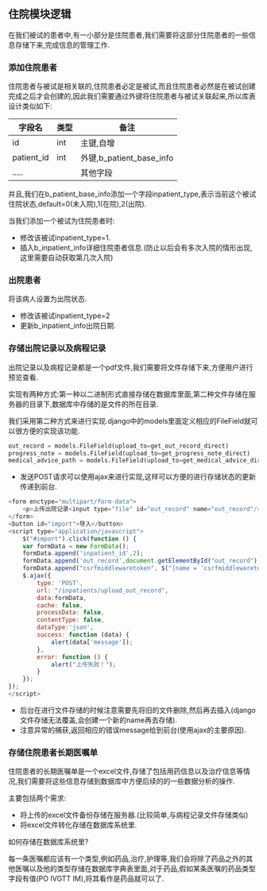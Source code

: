 ## 住院模块逻辑

在我们被试的患者中,有一小部分是住院患者,我们需要将这部分住院患者的一些信息存储下来,完成信息的管理工作.

### 添加住院患者

住院患者与被试是相关联的,住院患者必定是被试,而且住院患者必然是在被试创建完成之后才会创建的,因此我们需要通过外键将住院患者与被试关联起来,所以库表设计类似如下:

| 字段名     | 类型 | 备注                     |
| ---------- | ---- | ------------------------ |
| id         | int  | 主键,自增                |
| patient_id | int  | 外键,b_patient_base_info |
| .....      |      | 其他字段                 |

并且,我们在b_patient_base_info添加一个字段inpatient_type,表示当前这个被试住院状态,default=0(未入院),1(在院),2(出院).

当我们添加一个被试为住院患者时:

- 修改该被试inpatient_type=1.
- 插入b_inpatient_info详细住院患者信息.(防止以后会有多次入院的情形出现,这里需要自动获取第几次入院)

### 出院患者

将该病人设置为出院状态.

- 修改该被试inpatient_type=2
- 更新b_inpatient_info出院日期.

### 存储出院记录以及病程记录

出院记录以及病程记录都是一个pdf文件,我们需要将文件存储下来,方便用户进行预览查看.

实现有两种方式:第一种以二进制形式直接存储在数据库里面,第二种文件存储在服务器的目录下,数据库中存储的是文件的所在目录.

我们采用第二种方式来进行实现.django中的models里面定义相应的FileField就可以很方便的实现该功能.

```python
out_record = models.FileField(upload_to=get_out_record_direct)
progress_note = models.FileField(upload_to=get_progress_note_direct)
medical_advice_path = models.FileField(upload_to=get_medical_advice_direct)
```

- 发送POST请求可以使用ajax来进行实现,这样可以方便的进行存储状态的更新传递到前台.

```javascript
<form enctype="multipart/form-data">
    <p>上传出院记录<input type="file" id="out_record" name="out_record"/></p>
</form>
<button id="import">导入</button>
<script type="application/javascript">
    $("#import").click(function () {
    var formData = new FormData();
    formData.append('inpatient_id',2);
    formData.append('out_record',document.getElementById("out_record").files[0])
    formData.append("csrfmiddlewaretoken", $("[name = 'csrfmiddlewaretoken']").val())
    $.ajax({
        type: 'POST',
        url: "/inpatients/upload_out_record",
        data:formData,
        cache: false,
        processData: false,
        contentType: false,
        dataType:'json',
        success: function (data) {
            alert(data['message']);
        },
        error: function () {
            alert("上传失败！");
        }
    });
});
</script>
```

- 后台在进行文件存储的时候注意需要先将旧的文件删除,然后再去插入(django文件存储无法覆盖,会创建一个新的name再去存储).
- 注意异常的捕获,返回相应的错误message给到前台(使用ajax的主要原因).

### 存储住院患者长期医嘱单

住院患者的长期医嘱单是一个excel文件,存储了包括用药信息以及治疗信息等情况,我们需要将这些信息存储到数据库中方便后续的的一些数据分析的操作.

主要包括两个需求:

- 将上传的excel文件备份存储在服务器.(比较简单,与病程记录文件存储类似)
- 将excel文件转化存储在数据库系统里.

如何存储在数据库系统里?

每一条医嘱都应该有一个类型,例如药品,治疗,护理等,我们会将除了药品之外的其他医嘱以及他的类型存储在数据库字典表里面,对于药品,假如某条医嘱的药品类型字段有值(PO IVGTT IM),将其看作是药品就可以了.

